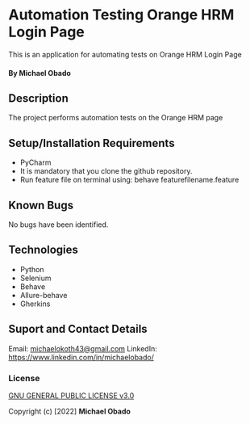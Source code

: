 # Automation Testing Orange HRM Login Page
This is an application for automating tests on Orange HRM Login Page 

#### By Michael Obado

## Description
The project performs automation tests on the Orange HRM page

## Setup/Installation Requirements
* PyCharm
* It is mandatory that you clone the github repository.
* Run feature file on terminal using: behave featurefilename.feature

## Known Bugs
No bugs have been identified.

## Technologies
* Python
* Selenium
* Behave
* Allure-behave
* Gherkins

## Suport and Contact Details
Email: michaelokoth43@gmail.com
LinkedIn: https://www.linkedin.com/in/michaelobado/ 

### License
[GNU GENERAL PUBLIC LICENSE v3.0](./LICENSE)

Copyright (c) [2022] **Michael Obado**
